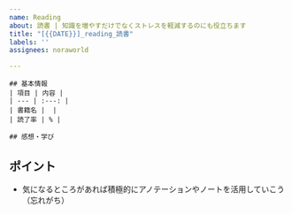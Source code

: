 ```yaml
---
name: Reading
about: 読書 | 知識を増やすだけでなくストレスを軽減するのにも役立ちます
title: "[{{DATE}}]_reading_読書"
labels: ''
assignees: noraworld

---
```


```
## 基本情報
| 項目 | 内容 |
| --- | :---: |
| 書籍名 |  |
| 読了率 | % |

## 感想・学び

```

## ポイント
* 気になるところがあれば積極的にアノテーションやノートを活用していこう（忘れがち）
